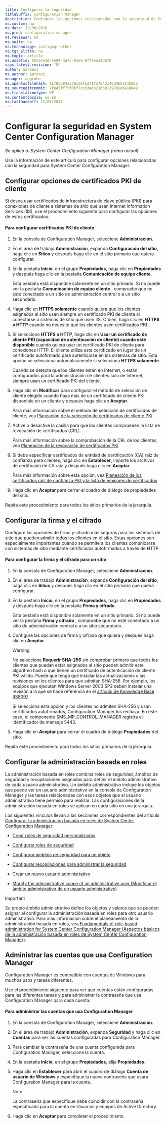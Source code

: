 ```yaml
---
title: Configurar la seguridad
titleSuffix: Configuration Manager
description: Configure las opciones relacionadas con la seguridad de System Center Configuration Manager.
ms.custom: na
ms.date: 12/30/2016
ms.prod: configuration-manager
ms.reviewer: na
ms.suite: na
ms.technology: configmgr-other
ms.tgt_pltfrm: na
ms.topic: article
ms.assetid: 552e7e3d-e584-4a7c-9155-0f796a14b678
caps.latest.revision: "5"
author: aaroncz
ms.author: aaroncz
manager: angrobe
ms.openlocfilehash: 11793684a276cbefb371f27642146d46b714b0b2
ms.sourcegitcommit: 7fe45ff75f05f7cc03ad021db8119791abe18049
ms.translationtype: HT
ms.contentlocale: es-ES
ms.lasthandoff: 12/01/2017
---
```

# <a name="configure-security-in-system-center-configuration-manager"></a>Configurar la seguridad en System Center Configuration Manager

*Se aplica a: System Center Configuration Manager (rama actual)*

Use la información de este artículo para configurar opciones relacionadas con la seguridad para System Center Configuration Manager.  

##  <a name="BKMK_ConfigureClientPKI"></a> Configurar opciones de certificados PKI de cliente  
Si desea usar certificados de infraestructura de clave pública (PKI) para conexiones de cliente a sistemas de sitio que usan Internet Information Services (IIS), use el procedimiento siguiente para configurar las opciones de estos certificados.  

#### <a name="to-configure-client-pki-certificate-settings"></a>Para configurar certificados PKI de cliente  

1.  En la consola de Configuration Manager, seleccione **Administración**.  

2.  En el área de trabajo **Administración**, expanda **Configuración del sitio**, haga clic en **Sitios** y después haga clic en el sitio primario que quiera configurar.  

3.  En la pestaña **Inicio**, en el grupo **Propiedades**, haga clic en **Propiedades** y después haga clic en la pestaña **Comunicación de equipo cliente**.  

    Esta pestaña está disponible solamente en un sitio primario. Si no puede ver la pestaña **Comunicación de equipo cliente** , compruebe que no esté conectado a un sitio de administración central o a un sitio secundario.  

4.  Haga clic en **HTTPS solamente** cuando quiera que los clientes asignados al sitio usen siempre un certificado PKI de cliente al conectarse a sistemas de sitio que usen IIS. O bien, haga clic en **HTTPS o HTTP** cuando no necesite que los clientes usen certificados PKI.  

5.  Si seleccionó **HTTPS o HTTP**, haga clic en **Usar un certificado de cliente PKI (capacidad de autenticación de cliente) cuando esté disponible** cuando quiera usar un certificado PKI de cliente para conexiones HTTP. El cliente utiliza este certificado en lugar de un certificado autofirmado para autenticarse en los sistemas de sitio. Esta opción se selecciona automáticamente si selecciona **HTTPS solamente**.  

    Cuando se detecta que los clientes están en Internet, o están configurados para la administración de clientes solo de Internet, siempre usan un certificado PKI del cliente.  

6.  Haga clic en **Modificar** para configurar el método de selección de cliente elegido cuando haya más de un certificado de cliente PKI disponible en un cliente y después haga clic en **Aceptar**.  

    Para más información sobre el método de selección de certificados de cliente, vea [Planeación de la selección de certificados de cliente PKI](../../../core/plan-design/security/plan-for-security.md#BKMK_PlanningForClientCertificateSelection).  

7.  Active o desactive la casilla para que los clientes comprueben la lista de revocación de certificados (CRL).  

    Para más información sobre la comprobación de la CRL de los clientes, vea [Planeación de la revocación de certificados PKI](../../../core/plan-design/security/plan-for-security.md#BKMK_PlanningForCRLs).  

8.  Si debe especificar certificados de entidad de certificación (CA) raíz de confianza para clientes, haga clic en **Establecer**, importe los archivos de certificado de CA raíz y después haga clic en **Aceptar**.  

    Para más información sobre esta opción, vea [Planeación de los certificados raíz de confianza PKI y la lista de emisores de certificados](../../../core/plan-design/security/plan-for-security.md#BKMK_PlanningForRootCAs).  

9. Haga clic en **Aceptar** para cerrar el cuadro de diálogo de propiedades del sitio.  

Repita este procedimiento para todos los sitios primarios de la jerarquía.  

##  <a name="BKMK_ConfigureSigningEncryption"></a> Configurar la firma y el cifrado  
Configure las opciones de firma y cifrado más seguras para los sistemas de sitio que pueden admitir todos los clientes en el sitio. Estas opciones son especialmente importantes cuando se permite a los clientes comunicarse con sistemas de sitio mediante certificados autofirmados a través de HTTP.  

#### <a name="to-configure-signing-and-encryption-for-a-site"></a>Para configurar la firma y el cifrado para un sitio  

1.  En la consola de Configuration Manager, seleccione **Administración**.  

2.  En el área de trabajo **Administración**, expanda **Configuración del sitio**, haga clic en **Sitios** y después haga clic en el sitio primario que quiera configurar.  

3.  En la pestaña **Inicio**, en el grupo **Propiedades**, haga clic en **Propiedades** y después haga clic en la pestaña **Firma y cifrado**.  

    Esta pestaña está disponible solamente en un sitio primario. Si no puede ver la pestaña **Firma y cifrado** , compruebe que no esté conectado a un sitio de administración central o a un sitio secundario.  

4.  Configure las opciones de firma y cifrado que quiera y después haga clic en **Aceptar**.  

    > [!WARNING]  
    >  No seleccione **Requerir SHA-256** sin comprobar primero que todos los clientes que puedan estar asignados al sitio pueden admitir este algoritmo hash o que tienen un certificado de autenticación de cliente PKI válido. Puede que tenga que instalar las actualizaciones o las revisiones en los clientes para que admitan SHA-256. Por ejemplo, los equipos que ejecutan Windows Server 2003 SP2 deben instalar una revisión a la que se hace referencia en el [artículo de Knowledge Base 938397](http://go.microsoft.com/fwlink/p/?LinkId=226666).  
    >   
    >  Si selecciona esta opción y los clientes no admiten SHA-256 y usan certificados autofirmados, Configuration Manager los rechaza. En este caso, el componente SMS_MP_CONTROL_MANAGER registra el identificador de mensaje 5443.  

5.  Haga clic en **Aceptar** para cerrar el cuadro de diálogo **Propiedades** del sitio.  

Repita este procedimiento para todos los sitios primarios de la jerarquía.  

##  <a name="BKMK_ConfigureRBA"></a> Configurar la administración basada en roles  
La administración basada en roles combina roles de seguridad, ámbitos de seguridad y recopilaciones asignadas para definir el ámbito administrativo de cada usuario administrativo. Un ámbito administrativo incluye los objetos que puede ver un usuario administrativo en la consola de Configuration Manager y las tareas relacionadas con esos objetos que el usuario administrativo tiene permiso para realizar. Las configuraciones de la administración basada en roles se aplican en cada sitio en una jerarquía.  

Los siguientes vínculos llevan a las secciones correspondientes del artículo [Configurar la administración basada en roles de System Center Configuration Manager](../../../core/servers/deploy/configure/configure-role-based-administration.md):  

-   [Crear roles de seguridad personalizados](../../../core/servers/deploy/configure/configure-role-based-administration.md#BKMK_CreateSecRole)  

-   [Configurar roles de seguridad](../../../core/servers/deploy/configure/configure-role-based-administration.md#BKMK_ConfigSecRole)  

-   [Configurar ámbitos de seguridad para un objeto](../../../core/servers/deploy/configure/configure-role-based-administration.md#BKMK_ConfigSecScope)  

-   [Configurar recopilaciones para administrar la seguridad](../../../core/servers/deploy/configure/configure-role-based-administration.md#BKMK_ConfigColl)  

-   [Crear un nuevo usuario administrativo](../../../core/servers/deploy/configure/configure-role-based-administration.md#BKMK_Create_AdminUser)  

-   [Modify the administrative scope of an administrative user (Modificar el ámbito administrativo de un usuario administrativo)](../../../core/servers/deploy/configure/configure-role-based-administration.md#BKMK_ModAdminUser)  

> [!IMPORTANT]  
>  Su propio ámbito administrativo define los objetos y valores que se pueden asignar al configurar la administración basada en roles para otro usuario administrativo. Para más información sobre el planeamiento de la administración basada en roles, vea [Fundamentals of role-based administration for System Center Configuration Manager (Aspectos básicos de la administración basada en roles de System Center Configuration Manager)](../../../core/understand/fundamentals-of-role-based-administration.md).  

##  <a name="BKMK_ManageAccounts"></a> Administrar las cuentas que usa Configuration Manager  
Configuration Manager es compatible con cuentas de Windows para muchos usos y tareas diferentes.  

Use el procedimiento siguiente para ver qué cuentas están configuradas para las diferentes tareas y para administrar la contraseña que usa Configuration Manager para cada cuenta.  

#### <a name="to-manage-accounts-that-are-used-by-configuration-manager"></a>Para administrar las cuentas que usa Configuration Manager  

1.  En la consola de Configuration Manager, seleccione **Administración**.  

2.  En el área de trabajo **Administración**, expanda **Seguridad** y haga clic en **Cuentas** para ver las cuentas configuradas para Configuration Manager.  

3.  Para cambiar la contraseña de una cuenta configurada para Configuration Manager, seleccione la cuenta.  

4.  En la pestaña **Inicio**, en el grupo **Propiedades**, elija **Propiedades**.  

5.  Haga clic en **Establecer** para abrir el cuadro de diálogo **Cuenta de usuario de Windows** y especifique la nueva contraseña que usará Configuration Manager para la cuenta.  

    > [!NOTE]  
    >  La contraseña que especifique debe coincidir con la contraseña especificada para la cuenta en Usuarios y equipos de Active Directory.  

6.  Haga clic en **Aceptar** para completar el procedimiento.  
